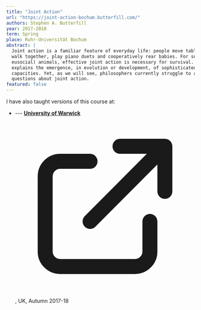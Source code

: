 ```yaml
---
title: "Joint Action"
url: "https://joint-action-bochum.butterfill.com/"
authors: Stephen A. Butterfill
year: 2017-2018
term: Spring
place: Ruhr-Universität Bochum
abstract: |
  Joint action is a familiar feature of everyday life: people move tables together,
  walk together, play piano duets and cooperatively rear babies. For social (and
  eusocial) animals, effective joint action is necessary for survival. It also arguably
  explains the emergence, in evolution or development, of sophisticated cognitive
  capacities. Yet, as we will see, philosophers currently struggle to answer even the most basic
  questions about joint action. 
featured: false
---
```



<div class=''>
  <p>
    I have also taught versions of this course at:
  </p>
  <ul class="ml-4">
    <li>
      --- <a target="_blank" href="https://joint-action.butterfill.com/" class="text-slate-500 dark:text-slate-400 hover:text-blue-600 dark:hover:text-blue-400 transition-colors" style="font-weight:bold;"
      >University of Warwick
        <svg xmlns="http://www.w3.org/2000/svg" class="inline-block w-4 h-4 ml-1" fill="none" viewBox="0 0 24 24" stroke="currentColor">
          <path stroke-linecap="round" stroke-linejoin="round" stroke-width="2" d="M10 6H6a2 2 0 00-2 2v10a2 2 0 002 2h10a2 2 0 002-2v-4M14 4h6m0 0v6m0-6L10 14" />
        </svg></a>, UK, Autumn 2017-18
    </li>

  </ul>

</div>